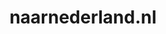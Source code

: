 ---
layout: post
title:  "naarnederland.nl"
internal_url:  "/data/naarnederland.nl.html"
categories: dutchgov
---